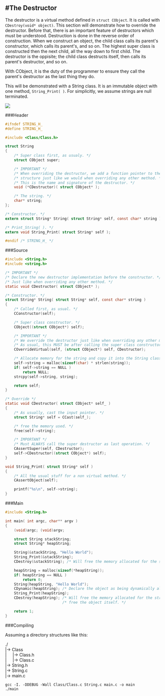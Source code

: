 #The Destructor
---

The destructor is a virtual method defined in ```struct CObject```. It is called with ```CDestroy(void* object)```. This section will demonstrate how to override the destructor. Before that, there is an important feature of destructors which must be understood. Destruction is done in the reverse order of construction. When we construct an object, the child class calls its parent's constructor, which calls its parent's, and so on. The highest super class is constructed then the next child, all the way down to first child. The destructor is the oppisite; the child class destructs itself, then calls its parent's destructor, and so on.

With CObject, it is the duty of the programmer to ensure they call the parent's destructor as the last thing they do.

This will be demonstrated with a String class. It is an immutable object with one method, ```String_Print( )```. For simplicitly, we assume strings are null terminated.

![](https://raw.githubusercontent.com/Brendan-Bruner/CObject/docs/TheDestructor.jpg)

###Header

```C
#ifndef STRING_H_
#define STRING_H_

#include <Class/Class.h>

struct String
{
	/* Super class first, as usualy. */
	struct CObject super;

	/* IMPORTANT */
	/* When overriding the destructor, we add a function pointer to the */
	/* structure just like we would when overriding any other method. */
	/* This is the name and signature of the destructor. */
	void (*CDestructor)( struct CObject* );

	/* The string. */
	char* string;
};

/* Constructor. */
extern struct String* String( struct String* self, const char* string );

/* Print_String( ). */
extern void String_Print( struct String* self );

#endif /* STRING_H_ */
```

###Source

```C
#include <String.h>
#include <string.h>

/* IMPORTANT */
/* Declare the new destructor implementation before the constructor. */
/* Just like when overriding any other method. */
static void CDestructor( struct CObject* );

/* Constructor. */
struct String* String( struct String* self, const char* string )
{
	/* Called first, as usual. */
	CConstructor(self);

	/* Super class constructor. */
	CObject((struct CObject*) self);

	/* IMPORTANT */
	/* We override the destructor just like when overriding any other method. */
	/* As usual, this MUST be after calling the super class constructor. */
	COverrideVirtual(self, (struct CObject*) self, CDestructor);

	/* Allocate memory for the string and copy it into the String class. */
	self->string = malloc(sizeof(char) * strlen(string));
	if( self->string == NULL )
		return NULL;
	strcpy(self->string, string);

	return self;
}

/* Override */
static void CDestructor( struct CObject* self_ )
{
	/* As usually, cast the input pointer. */
	struct String* self = CCast(self_);

	/* free the memory used. */
	free(self->string);

	/* IMPORTANT */
	/* Must ALWAYS call the super destructor as last operation. */
	CAssertSuper(self, CDestructor);
	self->CDestructor((struct CObject*) self);
}

void String_Print( struct String* self )
{
	/* All the usual stuff for a non virtual method. */
	CAssertObject(self);

	printf("%s\n", self->string);
}
```

###Main

```C
#include <String.h>

int main( int argc, char** argv )
{
	(void)argc; (void)argv;

	struct String stackString;
	struct String* heapString;

	String(&stackString, "Hello World");
	String_Print(&stackString);
	CDestroy(&stackString); /* Will free the memory allocated for the string. */

	heapString = malloc(sizeof(*heapString));
	if( heapString == NULL )
		return 0;
	String(heapString, "Hello World");
	CDynamic(heapString); /* Declare the object as being dynamically allocated. */
	String_Print(heapString);
	CDestroy(heapString); /* Will free the memory allocated for the string, then */
	                      /* free the object itself. */

	return 1;
}
```

###Compiling

Assuming a directory structures like this:

./
<br>|-> Class
<br>|&nbsp;&nbsp;&nbsp;&nbsp;&nbsp;|-> Class.h
<br>|&nbsp;&nbsp;&nbsp;&nbsp;&nbsp;|-> Class.c
<br>|-> String.h
<br>|-> String.c
<br>|-> main.c

```
gcc -I. -DDEBUG -Wall Class/Class.c String.c main.c -o main
./main
```
